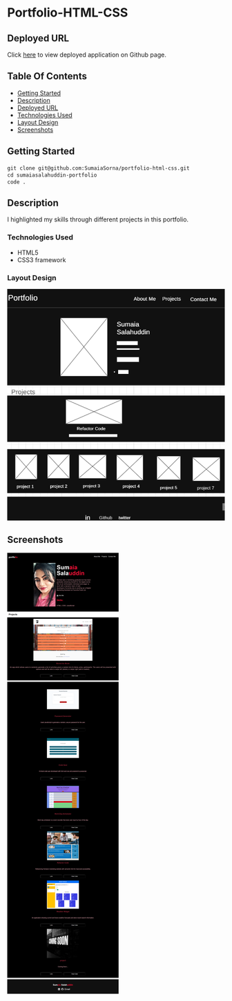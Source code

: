 # Portfolio-HTML-CSS

## Deployed URL

Click [here](https://sumaiasorna.github.io/portfolio-html-css/) to view deployed application on Github page.

## Table Of Contents

- [Getting Started](#getting-started)
- [Description](#description)
- [Deployed URL](#deployed-url)
- [Technologies Used](#technologies-used)
- [Layout Design](#layout-design)
- [Screenshots](#screenshots)

## Getting Started

```
git clone git@github.com:SumaiaSorna/portfolio-html-css.git
cd sumaiasalahuddin-portfolio
code .
```

## Description

I highlighted my skills through different projects in this portfolio.

### Technologies Used

- HTML5
- CSS3 framework

### Layout Design

![Layout design for my Portfolio](./assets/designs/design-layout.png)

## Screenshots

![Final look of my updated Portfolio](./assets/screenshots/portfolio.png)
